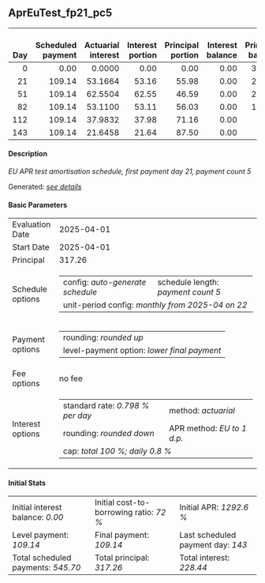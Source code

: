 <h2>AprEuTest_fp21_pc5</h2>
<table>
    <thead style="vertical-align: bottom;">
        <th style="text-align: right;">Day</th>
        <th style="text-align: right;">Scheduled payment</th>
        <th style="text-align: right;">Actuarial interest</th>
        <th style="text-align: right;">Interest portion</th>
        <th style="text-align: right;">Principal portion</th>
        <th style="text-align: right;">Interest balance</th>
        <th style="text-align: right;">Principal balance</th>
        <th style="text-align: right;">Total actuarial interest</th>
        <th style="text-align: right;">Total interest</th>
        <th style="text-align: right;">Total principal</th>
    </thead>
    <tr style="text-align: right;">
        <td class="ci00">0</td>
        <td class="ci01" style="white-space: nowrap;">0.00</td>
        <td class="ci02">0.0000</td>
        <td class="ci03">0.00</td>
        <td class="ci04">0.00</td>
        <td class="ci05">0.00</td>
        <td class="ci06">317.26</td>
        <td class="ci07">0.0000</td>
        <td class="ci08">0.00</td>
        <td class="ci09">0.00</td>
    </tr>
    <tr style="text-align: right;">
        <td class="ci00">21</td>
        <td class="ci01" style="white-space: nowrap;">109.14</td>
        <td class="ci02">53.1664</td>
        <td class="ci03">53.16</td>
        <td class="ci04">55.98</td>
        <td class="ci05">0.00</td>
        <td class="ci06">261.28</td>
        <td class="ci07">53.1664</td>
        <td class="ci08">53.16</td>
        <td class="ci09">55.98</td>
    </tr>
    <tr style="text-align: right;">
        <td class="ci00">51</td>
        <td class="ci01" style="white-space: nowrap;">109.14</td>
        <td class="ci02">62.5504</td>
        <td class="ci03">62.55</td>
        <td class="ci04">46.59</td>
        <td class="ci05">0.00</td>
        <td class="ci06">214.69</td>
        <td class="ci07">115.7169</td>
        <td class="ci08">115.71</td>
        <td class="ci09">102.57</td>
    </tr>
    <tr style="text-align: right;">
        <td class="ci00">82</td>
        <td class="ci01" style="white-space: nowrap;">109.14</td>
        <td class="ci02">53.1100</td>
        <td class="ci03">53.11</td>
        <td class="ci04">56.03</td>
        <td class="ci05">0.00</td>
        <td class="ci06">158.66</td>
        <td class="ci07">168.8269</td>
        <td class="ci08">168.82</td>
        <td class="ci09">158.60</td>
    </tr>
    <tr style="text-align: right;">
        <td class="ci00">112</td>
        <td class="ci01" style="white-space: nowrap;">109.14</td>
        <td class="ci02">37.9832</td>
        <td class="ci03">37.98</td>
        <td class="ci04">71.16</td>
        <td class="ci05">0.00</td>
        <td class="ci06">87.50</td>
        <td class="ci07">206.8101</td>
        <td class="ci08">206.80</td>
        <td class="ci09">229.76</td>
    </tr>
    <tr style="text-align: right;">
        <td class="ci00">143</td>
        <td class="ci01" style="white-space: nowrap;">109.14</td>
        <td class="ci02">21.6458</td>
        <td class="ci03">21.64</td>
        <td class="ci04">87.50</td>
        <td class="ci05">0.00</td>
        <td class="ci06">0.00</td>
        <td class="ci07">228.4558</td>
        <td class="ci08">228.44</td>
        <td class="ci09">317.26</td>
    </tr>
</table>
<h4>Description</h4>
<p><i>EU APR test amortisation schedule, first payment day 21, payment count 5</i></p>
<p>Generated: <i><a href="../GeneratedDate.html">see details</a></i></p>
<h4>Basic Parameters</h4>
<table>
    <tr>
        <td>Evaluation Date</td>
        <td>2025-04-01</td>
    </tr>
    <tr>
        <td>Start Date</td>
        <td>2025-04-01</td>
    </tr>
    <tr>
        <td>Principal</td>
        <td>317.26</td>
    </tr>
    <tr>
        <td>Schedule options</td>
        <td>
            <table>
                <tr>
                    <td>config: <i>auto-generate schedule</i></td>
                    <td>schedule length: <i><i>payment count</i> 5</i></td>
                </tr>
                <tr>
                    <td colspan="2" style="white-space: nowrap;">unit-period config: <i>monthly from 2025-04 on 22</i></td>
                </tr>
            </table>
        </td>
    </tr>
    <tr>
        <td>Payment options</td>
        <td>
            <table>
                <tr>
                    <td>rounding: <i>rounded up</i></td>
                </tr>
                <tr>
                    <td>level-payment option: <i>lower&nbsp;final&nbsp;payment</i></td>
                </tr>
            </table>
        </td>
    </tr>
    <tr>
        <td>Fee options</td>
        <td>no fee
        </td>
    </tr>
    <tr>
        <td>Interest options</td>
        <td>
            <table>
                <tr>
                    <td>standard rate: <i>0.798 % per day</i></td>
                    <td>method: <i>actuarial</i></td>
                </tr>
                <tr>
                    <td>rounding: <i>rounded down</i></td>
                    <td>APR method: <i>EU to 1 d.p.</i></td>
                </tr>
                <tr>
                    <td colspan="2">cap: <i>total 100 %; daily 0.8 %</td>
                </tr>
            </table>
        </td>
    </tr>
</table>
<h4>Initial Stats</h4>
<table>
    <tr>
        <td>Initial interest balance: <i>0.00</i></td>
        <td>Initial cost-to-borrowing ratio: <i>72 %</i></td>
        <td>Initial APR: <i>1292.6 %</i></td>
    </tr>
    <tr>
        <td>Level payment: <i>109.14</i></td>
        <td>Final payment: <i>109.14</i></td>
        <td>Last scheduled payment day: <i>143</i></td>
    </tr>
    <tr>
        <td>Total scheduled payments: <i>545.70</i></td>
        <td>Total principal: <i>317.26</i></td>
        <td>Total interest: <i>228.44</i></td>
    </tr>
</table>